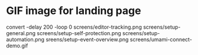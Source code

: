 # GIF image for landing page

convert -delay 200 -loop 0 screens/editor-tracking.png screens/setup-general.png screens/setup-self-protection.png screens/setup-automation.png sreens/setup-event-overview.png screens/umami-connect-demo.gif